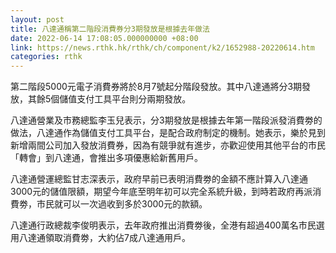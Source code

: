 ```yaml
---
layout: post
title: 八達通稱第二階段消費券分3期發放是根據去年做法
date: 2022-06-14 17:08:05.000000000 +08:00
link: https://news.rthk.hk/rthk/ch/component/k2/1652988-20220614.htm
categories: rthk
---
```


第二階段5000元電子消費券將於8月7號起分階段發放。其中八達通將分3期發放，其餘5個儲值支付工具平台則分兩期發放。

八達通營業及市務總監李玉兒表示，分3期發放是根據去年第一階段派發消費劵的做法，八達通作為儲值支付工具平台，是配合政府制定的機制。她表示，樂於見到新增兩間公司加入發放消費券，因為有競爭就有進步，亦歡迎使用其他平台的市民「轉會」到八達通，會推出多項優惠給新舊用戶。

八達通營運總監甘志深表示，政府早前已表明消費劵的金額不應計算入八達通 3000元的儲值限額，期望今年底至明年初可以完全系統升級，到時若政府再派消費劵，市民就可以一次過收到多於3000元的款額。

八達通行政總裁李俊明表示，去年政府推出消費劵後，全港有超過400萬名市民選用八達通領取消費劵，大約佔7成八達通用戶。
